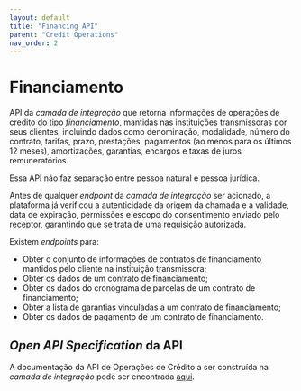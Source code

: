 ```yaml
---
layout: default
title: "Financing API"
parent: "Credit Operations"
nav_order: 2
---
```


# Financiamento

API da *camada de integração* que retorna informações de operações de credito do tipo *financiamento*, mantidas nas instituições transmissoras por seus clientes, incluindo dados como denominação, modalidade, número do contrato, tarifas, prazo, prestações, pagamentos (ao menos para os últimos 12 meses), amortizações, garantias, encargos e taxas de juros remuneratórios.

Essa API não faz separação entre pessoa natural e pessoa jurídica.

Antes de qualquer *endpoint* da *camada de integração* ser acionado, a plataforma já verificou a autenticidade da origem da chamada e a validade, data de expiração, permissões e escopo do consentimento enviado pelo receptor, garantindo que se trata de uma requisição autorizada.

Existem *endpoints* para:

- Obter o conjunto de informações de contratos de financiamento mantidos pelo cliente na instituição transmissora;
- Obter os dados de um contrato de financiamento;
- Obter os dados do cronograma de parcelas de um contrato de financiamento;
- Obter a lista de garantias vinculadas a um contrato de financiamento;
- Obter os dados de pagamento de um contrato de financiamento.

## *Open API Specification* da API

A documentação da API de Operações de Crédito a ser construída na *camada de integração* pode ser encontrada [aqui][API-Financiamento].

[API-Financiamento]: ../../../../swagger-ui/index.html?api=en-Financiamento
